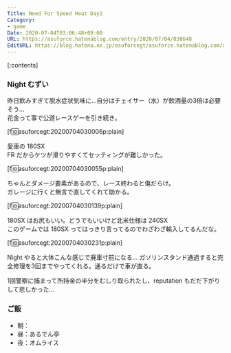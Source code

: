 ```yaml
---
Title: Need For Speed Heat Day2
Category:
- game
Date: 2020-07-04T03:06:48+09:00
URL: https://asuforce.hatenablog.com/entry/2020/07/04/030648
EditURL: https://blog.hatena.ne.jp/asuforcegt/asuforce.hatenablog.com/atom/entry/26006613593403937
---
```


[:contents]

###  Night むずい

昨日飲みすぎて脱水症状気味に...自分はチェイサー（水）が飲酒量の3倍は必要そう...  
花金って事で公道レースゲーを引き続き。

[f:id:asuforcegt:20200704030006p:plain]

愛車の 180SX  
FR だからケツが滑りやすくてセッティングが難しかった。

[f:id:asuforcegt:20200704030055p:plain]

ちゃんとダメージ要素があるので、レース終わると傷だらけ。  
ガレージに行くと無言で直してくれて助かる。

[f:id:asuforcegt:20200704030139p:plain]

180SX はお尻もいい。どうでもいいけど北米仕様は 240SX  
このゲームでは 180SX ってはっきり言ってるのでわざわざ輸入してるんだな。

[f:id:asuforcegt:20200704030231p:plain]

Night やると大体こんな感じで廃車寸前になる...
ガソリンスタンド通過すると完全修理を3回までやってくれる。通るだけで車が直る。  

1回警察に捕まって所持金の半分をむしり取られたし、reputation もだだ下がりして悲しかった...

### ご飯

- 朝：
- 昼：あるでん亭
- 夜：オムライス
